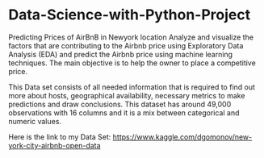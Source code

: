 # Data-Science-with-Python-Project
Predicting Prices of AirBnB in Newyork location
Analyze and visualize the factors that are contributing to the Airbnb price using Exploratory Data Analysis (EDA) and predict the Airbnb price using machine learning techniques. The main objective is to help the owner to place a competitive price.

This Data set consists of all needed information that is required to find out more about hosts, geographical availability, necessary metrics to make predictions and draw conclusions. This dataset has around 49,000 observations with 16 columns and it is a mix between categorical and numeric values.

Here is the link to my Data Set: https://www.kaggle.com/dgomonov/new-york-city-airbnb-open-data
